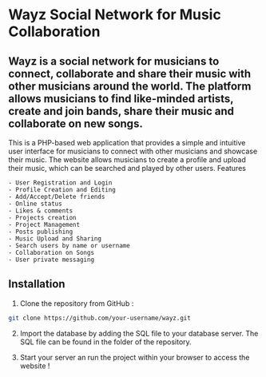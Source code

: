 # Wayz Social Network for Music Collaboration

## Wayz is a social network for musicians to connect, collaborate and share their music with other musicians around the world. The platform allows musicians to find like-minded artists, create and join bands, share their music and collaborate on new songs.

This is a PHP-based web application that provides a simple and intuitive user interface for musicians to connect with other musicians and showcase their music. The website allows musicians to create a profile and upload their music, which can be searched and played by other users.
Features

    - User Registration and Login
    - Profile Creation and Editing
    - Add/Accept/Delete friends
    - Online status
    - Likes & comments
    - Projects creation
    - Project Management
    - Posts publishing
    - Music Upload and Sharing
    - Search users by name or username
    - Collaboration on Songs
    - User private messaging
    
## Installation

  1. Clone the repository from GitHub :
  
  ```bash
  git clone https://github.com/your-username/wayz.git
  ```
  
  2. Import the database by adding the SQL file to your database server. The SQL file can be found in the folder of the repository.

  3. Start your server an run the project within your browser to access the website !
